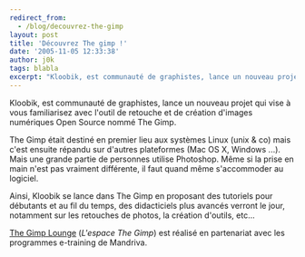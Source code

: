 ```yaml
---
redirect_from:
  - /blog/decouvrez-the-gimp
layout: post
title: 'Découvrez The gimp !'
date: '2005-11-05 12:33:38'
author: j0k
tags: blabla
excerpt: "Kloobik, est communauté de graphistes, lance un nouveau projet qui vise à vous familiarisez avec l'outil de retouche et de création d'images numériques Open Source nommé The Gimp.     \nThe Gimp était destiné en premier lieu aux systèmes Linux (unix &amp; co) mais c'est ensuite répandu sur d'autres plateformes (Mac OS X, Windows ...). Mais une grande partie de      …"
---
```


Kloobik, est communauté de graphistes, lance un nouveau projet qui vise à vous familiarisez avec l'outil de retouche et de création d'images numériques Open Source nommé The Gimp.

The Gimp était destiné en premier lieu aux systèmes Linux (unix &amp; co) mais c'est ensuite répandu sur d'autres plateformes (Mac OS X, Windows ...). Mais une grande partie de personnes utilise Photoshop. Même si la prise en main n'est pas vraiment différente, il faut quand même s'accommoder au logiciel.

Ainsi, Kloobik se lance dans The Gimp en proposant des tutoriels pour débutants et au fil du temps, des didacticiels plus avancés verront le jour, notamment sur les retouches de photos, la création d'outils, etc...

[The Gimp Lounge](http://gimp.kloobik.org/) (*L'espace The Gimp*) est réalisé en partenariat avec les programmes e-training de Mandriva.
